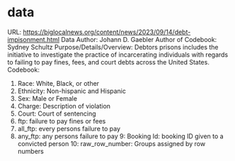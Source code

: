 # data
URL: https://biglocalnews.org/content/news/2023/09/14/debt-impisonment.html
Data Author: Johann D. Gaebler
Author of Codebook: Sydney Schultz
Purpose/Details/Overview:
  Debtors prisons includes the initiative to investigate the practice of incarcerating individuals
 with regards to failing to pay fines, fees, and court debts across the United States. 
 Codebook:
   1. Race: White, Black, or other
   2. Ethnicity: Non-hispanic and Hispanic
   3. Sex: Male or Female
   4. Charge: Description of violation
   5. Court: Court of sentencing
   6. ftp: failure to pay fines or fees
   7. all_ftp: every persons failure to pay
   8. any_ftp: any persons failure to pay
   9: Booking Id: booking ID given to a convicted person
   10: raw_row_number: Groups assigned by row numbers
